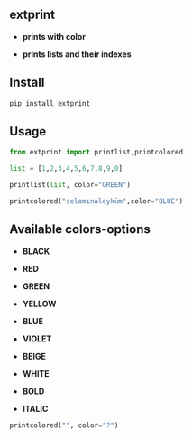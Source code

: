 ## extprint

- **prints with color**

- **prints lists and their indexes**


## Install

```sh
pip install extprint
```

## Usage

```python
from extprint import printlist,printcolored
```

```python
list = [1,2,3,4,5,6,7,8,9,0]

printlist(list, color="GREEN")

printcolored("selamınaleyküm",color="BLUE")
```

## Available colors-options

- **BLACK**
- **RED**
- **GREEN**
- **YELLOW**
- **BLUE**
- **VIOLET**
- **BEIGE**
- **WHITE**

- **BOLD**
- **ITALIC**


```python
printcolored("", color="?")

```
